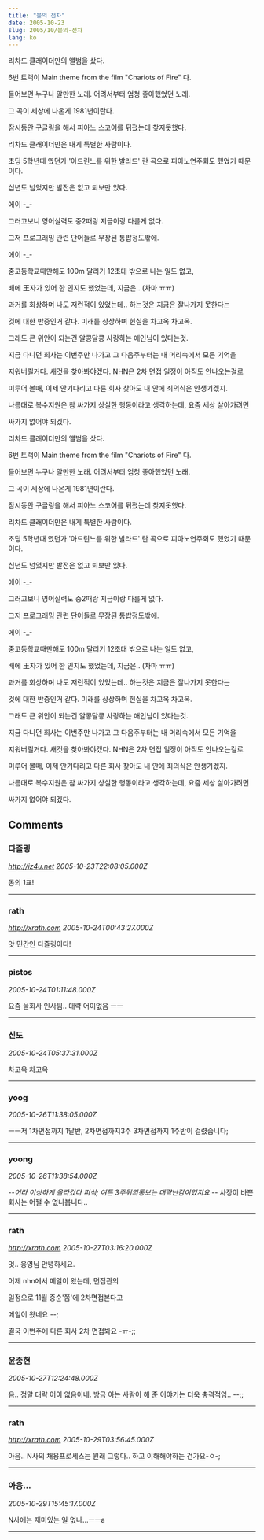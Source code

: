 ```yaml
---
title: "불의 전차"
date: 2005-10-23
slug: 2005/10/불의-전차
lang: ko
---
```


리차드 클래이더만의 앨범을 샀다.

6번 트랙이 Main theme from the film "Chariots of Fire" 다.

들어보면 누구나 알만한 노래. 어려서부터 엄청 좋아했었던 노래.

그 곡이 세상에 나온게 1981년이란다.

잠시동안 구글링을 해서 피아노 스코어를 뒤졌는데 찾지못했다.

리차드 클래이더만은 내게 특별한 사람이다.

초딩 5학년때 였던가 '아드린느를 위한 발라드' 란 곡으로 피아노연주회도 했었기 때문이다.

십년도 넘었지만 발전은 없고 퇴보만 있다.

에이 -_- 

그러고보니 영어실력도 중2때랑 지금이랑 다를게 없다. 

그저 프로그래밍 관련 단어들로 무장된 통밥정도밖에.

에이 -_-

중고등학교때만해도 100m 달리기 12초대 밖으로 나는 일도 없고, 

배에 王자가 있어 한 인지도 했었는데, 지금은.. (차마 ㅠㅠ)

과거를 회상하며 나도 저런적이 있었는데.. 하는것은 지금은 잘나가지 못한다는 

것에 대한 반증인거 같다. 미래를 상상하며 현실을 차고옥 차고옥.

그래도 큰 위안이 되는건 알콩달콩 사랑하는 애인님이 있다는것.

지금 다니던 회사는 이번주만 나가고 그 다음주부터는 내 머리속에서 모든 기억을

지워버릴거다. 새것을 찾아봐야겠다. NHN은 2차 면접 일정이 아직도 안나오는걸로

미루어 볼때, 이제 안기다리고 다른 회사 찾아도 내 안에 죄의식은 안생기겠지.

나름대로 복수지원은 참 싸가지 상실한 행동이라고 생각하는데, 요즘 세상 살아가려면

싸가지 없어야 되겠다.

리차드 클래이더만의 앨범을 샀다.

6번 트랙이 Main theme from the film "Chariots of Fire" 다.

들어보면 누구나 알만한 노래. 어려서부터 엄청 좋아했었던 노래.

그 곡이 세상에 나온게 1981년이란다.

잠시동안 구글링을 해서 피아노 스코어를 뒤졌는데 찾지못했다.

리차드 클래이더만은 내게 특별한 사람이다.

초딩 5학년때 였던가 '아드린느를 위한 발라드' 란 곡으로 피아노연주회도 했었기 때문이다.

십년도 넘었지만 발전은 없고 퇴보만 있다.

에이 -_- 

그러고보니 영어실력도 중2때랑 지금이랑 다를게 없다. 

그저 프로그래밍 관련 단어들로 무장된 통밥정도밖에.

에이 -_-

중고등학교때만해도 100m 달리기 12초대 밖으로 나는 일도 없고, 

배에 王자가 있어 한 인지도 했었는데, 지금은.. (차마 ㅠㅠ)

과거를 회상하며 나도 저런적이 있었는데.. 하는것은 지금은 잘나가지 못한다는 

것에 대한 반증인거 같다. 미래를 상상하며 현실을 차고옥 차고옥.

그래도 큰 위안이 되는건 알콩달콩 사랑하는 애인님이 있다는것.

지금 다니던 회사는 이번주만 나가고 그 다음주부터는 내 머리속에서 모든 기억을

지워버릴거다. 새것을 찾아봐야겠다. NHN은 2차 면접 일정이 아직도 안나오는걸로

미루어 볼때, 이제 안기다리고 다른 회사 찾아도 내 안에 죄의식은 안생기겠지.

나름대로 복수지원은 참 싸가지 상실한 행동이라고 생각하는데, 요즘 세상 살아가려면

싸가지 없어야 되겠다.

## Comments

### 다즐링
*http://iz4u.net*
*2005-10-23T22:08:05.000Z*

동의 1표!

---

### rath
*http://xrath.com*
*2005-10-24T00:43:27.000Z*

앗 민간인 다즐링이다!

---

### pistos
*2005-10-24T01:11:48.000Z*

요즘 울회사 인사팀.. 대략 어이없음 ㅡㅡ

---

### 신도
*2005-10-24T05:37:31.000Z*

차고옥 차고옥

---

### yoog
*2005-10-26T11:38:05.000Z*

ㅡㅡ저 1차면접까지 1달반, 2차면접까지3주 3차면접까지 1주반이 걸렸습니다;

---

### yoong
*2005-10-26T11:38:54.000Z*

-_-어라 이상하게 올라갔다 피식; 여튼 3주뒤의통보는 대략난감이었지요 -_- 사장이 바쁜 회사는 어쩔 수 없나봅니다..

---

### rath
*http://xrath.com*
*2005-10-27T03:16:20.000Z*

엇.. 융영님 안녕하세요. 

어제 nhn에서 메일이 왔는데, 면접관의

일정으로 11월 중순'쯤'에 2차면접본다고

메일이 왔네요 --;

결국 이번주에 다른 회사 2차 면접봐요 -ㅠ-;;

---

### 윤종현
*2005-10-27T12:24:48.000Z*

음.. 정말 대략 어이 없음이네. 방금 아는 사람이 해 준 이야기는 더욱 충격적임.. --;;

---

### rath
*http://xrath.com*
*2005-10-29T03:56:45.000Z*

아음.. N사의 채용프로세스는 원래 그렇다.. 하고 이해해야하는 건가요-ㅇ-;

---

### 아웅...
*2005-10-29T15:45:17.000Z*

N사에는 재미있는 일 없나...ㅡㅡa

---

